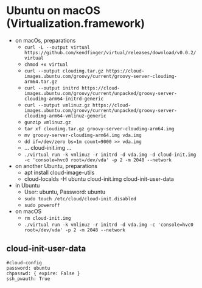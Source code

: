# Ubuntu on macOS (Virtualization.framework)

* on macOs, preparations
    * `curl -L --output virtual https://github.com/kendfinger/virtual/releases/download/v0.0.2/virtual`
    * `chmod +x virtual`
    * `curl --output cloudimg.tar.gz https://cloud-images.ubuntu.com/groovy/current/groovy-server-cloudimg-arm64.tar.gz`
    * `curl --output initrd https://cloud-images.ubuntu.com/groovy/current/unpacked/groovy-server-cloudimg-arm64-initrd-generic`
    * `curl --output vmlinuz.gz https://cloud-images.ubuntu.com/groovy/current/unpacked/groovy-server-cloudimg-arm64-vmlinuz-generic`
    * `gunzip vmlinuz.gz`
    * `tar xf cloudimg.tar.gz groovy-server-cloudimg-arm64.img`
    * `mv groovy-server-cloudimg-arm64.img vda.img`
    * `dd if=/dev/zero bs=1m count=9000 >> vda.img`
    * ... cloud-init.img ...
    * `./virtual run -k vmlinuz -r initrd -d vda.img -d cloud-init.img -c 'console=hvc0 root=/dev/vda' -p 2 -m 2048 --network`
* on another Ubuntu, preparations
    * apt install cloud-image-utils
    * cloud-localds -H ubuntu cloud-init.img cloud-init-user-data
* in Ubuntu
    * User: ubuntu, Password: ubuntu
    * `sudo touch /etc/cloud/cloud-init.disabled`
    * `sudo poweroff`
* on macOS
    * `rm cloud-init.img`
    * `./virtual run -k vmlinuz -r initrd -d vda.img -c 'console=hvc0 root=/dev/vda' -p 2 -m 2048 --network`

## cloud-init-user-data
```
#cloud-config
password: ubuntu
chpasswd: { expire: False }
ssh_pwauth: True
```
